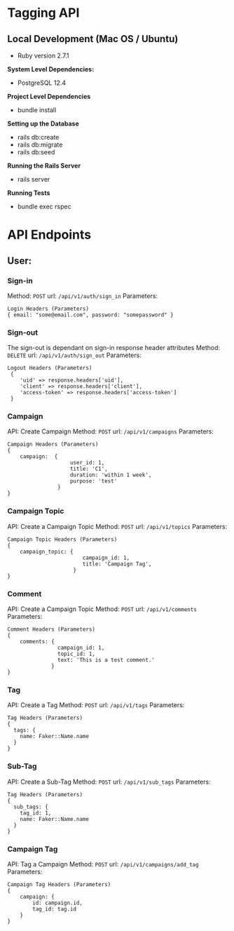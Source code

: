 # Tagging API

## Local Development (Mac OS / Ubuntu)

 - Ruby version 2.7.1

**System Level Dependencies:**

 - PostgreSQL 12.4

**Project Level Dependencies**

 - bundle install

**Setting up the Database**

 - rails db:create 
 - rails db:migrate 
 - rails db:seed

**Running the Rails Server**

 - rails server

**Running Tests**

- bundle exec rspec


# API Endpoints

## User:
### Sign-in
Method: `POST`
url:  `/api/v1/auth/sign_in`
Parameters:
 
    Login Headers (Parameters)
    { email: "some@email.com", password: "somepassword" }

### Sign-out
The sign-out is dependant on sign-in response header attributes
Method: `DELETE`
url:  `/api/v1/auth/sign_out`
Parameters:

    Logout Headers (Parameters)
     {
        'uid' => response.headers['uid'],
        'client' => response.headers['client'],
        'access-token' => response.headers['access-token']
     }

### Campaign
 API: Create Campaign
Method: `POST`
url:  `/api/v1/campaigns`
Parameters:
 
    Campaign Headers (Parameters)
    { 
        campaign:  { 
                        user_id: 1, 
                        title: 'C1', 
                        duration: 'within 1 week', 
                        purpose: 'test'
                    }
    }

### Campaign Topic
 API: Create a Campaign Topic
Method: `POST`
url:  `/api/v1/topics`
Parameters:
 
    Campaign Topic Headers (Parameters)
    { 
        campaign_topic: { 
                            campaign_id: 1,
                            title: 'Campaign Tag',
                         }
    }

### Comment
 API: Create a Campaign Topic
Method: `POST`
url:  `/api/v1/comments`
Parameters:
 
    Comment Headers (Parameters)
    {
        comments: {
                    campaign_id: 1,
                    topic_id: 1,
                    text: 'This is a test comment.'
                  }
    }

### Tag
 API: Create a Tag
Method: `POST`
url:  `/api/v1/tags`
Parameters:
 
    Tag Headers (Parameters)
    {
      tags: {
        name: Faker::Name.name
      }
    }

### Sub-Tag
 API: Create a Sub-Tag
Method: `POST`
url:  `/api/v1/sub_tags`
Parameters:
 
    Tag Headers (Parameters)
    {
      sub_tags: {
        tag_id: 1,
        name: Faker::Name.name
      }
    }

### Campaign Tag
 API: Tag a Campaign
Method: `POST`
url:  `/api/v1/campaigns/add_tag`
Parameters:
 
    Campaign Tag Headers (Parameters)
    { 
        campaign: {
            id: campaign.id,
            tag_id: tag.id
        }
    }
